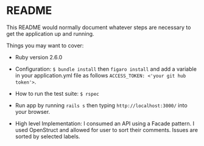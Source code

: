# README

This README would normally document whatever steps are necessary to get the
application up and running.

Things you may want to cover:

* Ruby version 2.6.0

* Configuration: ```$ bundle install``` then ``` figaro install ``` and add a variable in your application.yml file 
as follows ```ACCESS_TOKEN: <'your git hub token'>```.

* How to run the test suite: ```$ rspec```

* Run app by running ```rails s``` then typing ```http://localhost:3000/``` into your browser.

* High level Implementation: I consumed an API using a Facade pattern. I used OpenStruct and allowed for user to sort their comments. Issues are sorted by selected labels.


